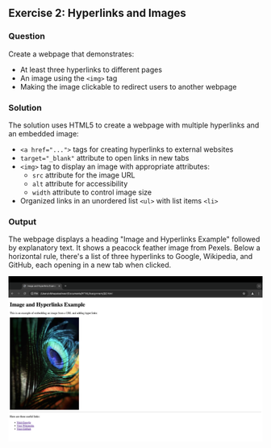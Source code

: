 ## Exercise 2: Hyperlinks and Images

### Question
Create a webpage that demonstrates:
* At least three hyperlinks to different pages
* An image using the `<img>` tag
* Making the image clickable to redirect users to another webpage

### Solution
The solution uses HTML5 to create a webpage with multiple hyperlinks and an embedded image:
* `<a href="...">` tags for creating hyperlinks to external websites
* `target="_blank"` attribute to open links in new tabs
* `<img>` tag to display an image with appropriate attributes:
  * `src` attribute for the image URL
  * `alt` attribute for accessibility
  * `width` attribute to control image size
* Organized links in an unordered list `<ul>` with list items `<li>`

### Output
The webpage displays a heading "Image and Hyperlinks Example" followed by explanatory text. It shows a peacock feather image from Pexels. Below a horizontal rule, there's a list of three hyperlinks to Google, Wikipedia, and GitHub, each opening in a new tab when clicked.

![Screenshot of the webpage](Q2.png)
